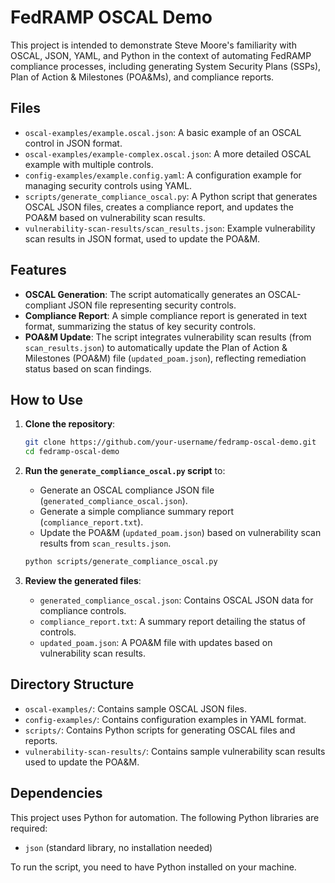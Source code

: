 # FedRAMP OSCAL Demo

This project is intended to demonstrate Steve Moore's familiarity with OSCAL, JSON, YAML, and Python in the context of automating FedRAMP compliance processes, including generating System Security Plans (SSPs), Plan of Action & Milestones (POA&Ms), and compliance reports.

## Files

- `oscal-examples/example.oscal.json`: A basic example of an OSCAL control in JSON format.
- `oscal-examples/example-complex.oscal.json`: A more detailed OSCAL example with multiple controls.
- `config-examples/example.config.yaml`: A configuration example for managing security controls using YAML.
- `scripts/generate_compliance_oscal.py`: A Python script that generates OSCAL JSON files, creates a compliance report, and updates the POA&M based on vulnerability scan results.
- `vulnerability-scan-results/scan_results.json`: Example vulnerability scan results in JSON format, used to update the POA&M.

## Features
- **OSCAL Generation**: The script automatically generates an OSCAL-compliant JSON file representing security controls.
- **Compliance Report**: A simple compliance report is generated in text format, summarizing the status of key security controls.
- **POA&M Update**: The script integrates vulnerability scan results (from `scan_results.json`) to automatically update the Plan of Action & Milestones (POA&M) file (`updated_poam.json`), reflecting remediation status based on scan findings.

## How to Use
1. **Clone the repository**:
   ```bash
   git clone https://github.com/your-username/fedramp-oscal-demo.git
   cd fedramp-oscal-demo
   ```

2. **Run the `generate_compliance_oscal.py` script** to:
   - Generate an OSCAL compliance JSON file (`generated_compliance_oscal.json`).
   - Generate a simple compliance summary report (`compliance_report.txt`).
   - Update the POA&M (`updated_poam.json`) based on vulnerability scan results from `scan_results.json`.

   ```bash
   python scripts/generate_compliance_oscal.py
   ```

3. **Review the generated files**:
   - `generated_compliance_oscal.json`: Contains OSCAL JSON data for compliance controls.
   - `compliance_report.txt`: A summary report detailing the status of controls.
   - `updated_poam.json`: A POA&M file with updates based on vulnerability scan results.

## Directory Structure

- `oscal-examples/`: Contains sample OSCAL JSON files.
- `config-examples/`: Contains configuration examples in YAML format.
- `scripts/`: Contains Python scripts for generating OSCAL files and reports.
- `vulnerability-scan-results/`: Contains sample vulnerability scan results used to update the POA&M.

## Dependencies

This project uses Python for automation. The following Python libraries are required:
- `json` (standard library, no installation needed)

To run the script, you need to have Python installed on your machine.
